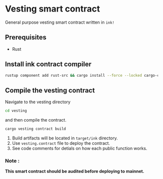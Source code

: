 # Vesting smart contract
General purpose vesting smart contract written in `ink!` 

## Prerequisites
- Rust

## Install ink contract compiler
```bash
rustup component add rust-src && cargo install --force --locked cargo-contract
```

## Compile the vesting contract

Navigate to the vesting directory
```bash
cd vesting 
```
and then compile the contract.
```bash
cargo vesting contract build
```
1. Build artifacts will be located in `target/ink` directory.
2. Use `vesting.contract` file to deploy the contract.
3. See code comments for detials on how each public function works.

### Note :
**This smart contract should be audited before deploying to mainnet.**